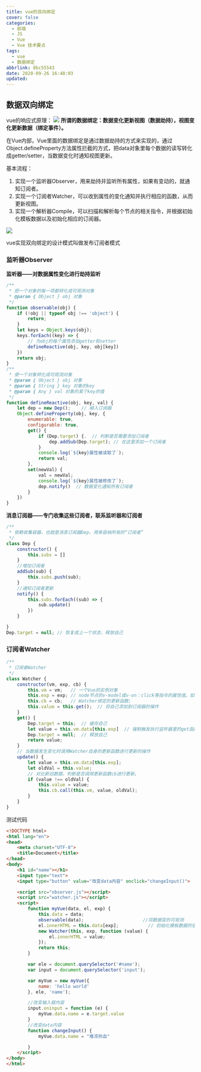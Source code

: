 ```yaml
---
title: vue的双向绑定
cover: false
categories:
  - 前端
  - JS
  - Vue
  - Vue 技术要点
tags:
  - vue
  - 数据绑定
abbrlink: 8bc55543
date: 2020-09-26 16:48:03
updated:
---
```

## 数据双向绑定
vue的响应式原理：
![](https://cdn.jsdelivr.net/gh/DSzhongweizi/Resources/article/vue%E5%93%8D%E5%BA%94%E5%BC%8F%E5%8E%9F%E7%90%86.png)
**所谓的数据绑定：数据变化更新视图（数据劫持），视图变化更新数据（绑定事件）。**

在Vue内部，Vue里面的数据绑定是通过数据劫持的方式来实现的，通过Object.defineProperty方法属性拦截的方式，把data对象里每个数据的读写转化成getter/setter，当数据变化时通知视图更新。

基本流程：
1. 实现一个监听器Observer，用来劫持并监听所有属性，如果有变动的，就通知订阅者。
2. 实现一个订阅者Watcher，可以收到属性的变化通知并执行相应的函数，从而更新视图。
3. 实现一个解析器Compile，可以扫描和解析每个节点的相关指令，并根据初始化模板数据以及初始化相应的订阅器。

![](https://cdn.jsdelivr.net/gh/DSzhongweizi/Resources/article/vue-%E6%95%B0%E6%8D%AE%E7%BB%91%E5%AE%9A.png)

vue实现双向绑定的设计模式叫做发布订阅者模式

### 监听器Observer
**监听器——对数据属性变化进行劫持监听**
```js
/**
 * 把一个对象的每一项都转化成可观测对象
 * @param { Object } obj 对象
 */
function observable(obj) {
    if (!obj || typeof obj !== 'object') {
        return;
    }
    let keys = Object.keys(obj);
    keys.forEach((key) => {
        // 为obj的每个属性添加getter和setter
        defineReactive(obj, key, obj[key])
    })
    return obj;
}
/**
 * 使一个对象转化成可观测对象
 * @param { Object } obj 对象
 * @param { String } key 对象的key
 * @param { Any } val 对象的某个key的值
 */
function defineReactive(obj, key, val) {
    let dep = new Dep();    // 植入订阅器
    Object.defineProperty(obj, key, {
        enumerable: true,
        configurable: true,
        get() {
            if (Dep.target) {.  // 判断是否需要添加订阅者
                dep.addSub(Dep.target); // 在这里添加一个订阅者
            }
            console.log(`${key}属性被读取了`);
            return val;
        },
        set(newVal) {
            val = newVal;
            console.log(`${key}属性被修改了`);
            dep.notify()  // 数据变化通知所有订阅者
        }
    })
}
```

**消息订阅器——专门收集这些订阅者，联系监听器和订阅者**
```js
/**
 * 依赖收集容器，也就是消息订阅器Dep，用来容纳所有的“订阅者”
 */
class Dep {
    constructor() {
        this.subs = []
    }
    //增加订阅者
    addSub(sub) {
        this.subs.push(sub);
    }
    //通知订阅者更新
    notify() {
        this.subs.forEach((sub) => {
            sub.update()
        })
    }

}
Dep.target = null; // 恢复成上一个状态，释放自己
```
### 订阅者Watcher
```js
/**
 * 订阅者Watcher
 */
class Watcher {
    constructor(vm, exp, cb) {
        this.vm = vm;   // 一个Vue的实例对象
        this.exp = exp; // node节点的v-model或v-on：click等指令的属性值。如v-model="name"，exp就是name;
        this.cb = cb;   // Watcher绑定的更新函数;
        this.value = this.get();  // 将自己添加到订阅器的操作
    }
    get() {
        Dep.target = this;  // 缓存自己
        let value = this.vm.data[this.exp]  // 强制触发执行监听器里的get函数
        Dep.target = null;  // 释放自己
        return value;
    }
    // 当数据发生变化时调用Watcher自身的更新函数进行更新的操作
    update() {
        let value = this.vm.data[this.exp];
        let oldVal = this.value;
        // 对比新旧数据，判断是否调用更新函数cb进行更新。
        if (value !== oldVal) {
            this.value = value;
            this.cb.call(this.vm, value, oldVal);
        }
    }
}
```

测试代码
```html
<!DOCTYPE html>
<html lang="en">
<head>
    <meta charset="UTF-8">
    <title>Document</title>
</head>
<body>
    <h1 id="name"></h1>
    <input type="text">
    <input type="button" value="改变data内容" onclick="changeInput()">

    <script src="observer.js"></script>
    <script src="watcher.js"></script>
    <script>
        function myVue(data, el, exp) {
            this.data = data;
            observable(data);                      //将数据变的可观测
            el.innerHTML = this.data[exp];           // 初始化模板数据的值
            new Watcher(this, exp, function (value) {
                el.innerHTML = value;
            });
            return this;
        }

        var ele = document.querySelector('#name');
        var input = document.querySelector('input');

        var myVue = new myVue({
            name: 'hello world'
        }, ele, 'name');

        //改变输入框内容
        input.oninput = function (e) {
            myVue.data.name = e.target.value
        }
        //改变data内容
        function changeInput() {
            myVue.data.name = "难凉热血"

        }
    </script>
</body>
</html>
```